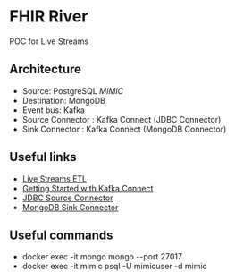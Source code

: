 # FHIR River

POC for Live Streams 

## Architecture

- Source: PostgreSQL *MIMIC*
- Destination: MongoDB
- Event bus: Kafka
- Source Connector : Kafka Connect (JDBC Connector) 
- Sink Connector : Kafka Connect (MongoDB Connector)

## Useful links

- [Live Streams ETL](https://qconsf.com/sf2016/system/files/keynotes-slides/etl_is_dead_long-live_streams.pdf)
- [Getting Started with Kafka Connect](https://docs.confluent.io/current/connect/userguide.html)
- [JDBC Source Connector](https://docs.confluent.io/current/connect/kafka-connect-jdbc/source-connector/index.html)
- [MongoDB Sink Connector](https://www.mongodb.com/blog/post/getting-started-with-the-mongodb-connector-for-apache-kafka-and-mongodb-atlas)

## Useful commands

- docker exec -it mongo mongo --port 27017
- docker exec -it mimic psql -U mimicuser -d mimic
